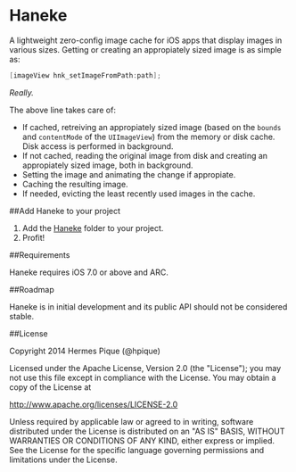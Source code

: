 Haneke
======

A lightweight zero-config image cache for iOS apps that display images in various sizes. Getting or creating an appropiately sized image is as simple as:


```objective-c
[imageView hnk_setImageFromPath:path];
```

_Really._

The above line takes care of:

* If cached, retreiving an appropiately sized image (based on the `bounds` and `contentMode` of the `UIImageView`) from the memory or disk cache. Disk access is performed in background.
* If not cached, reading the original image from disk and creating an appropiately sized image, both in background.
* Setting the image and animating the change if appropiate.
* Caching the resulting image.
* If needed, evicting the least recently used images in the cache.


##Add Haneke to your project

1. Add the [Haneke](https://github.com/hpique/Haneke/tree/master/Haneke) folder to your project.
2. Profit!


##Requirements

Haneke requires iOS 7.0 or above and ARC. 

##Roadmap

Haneke is in initial development and its public API should not be considered stable.

##License

 Copyright 2014 Hermes Pique (@hpique)
 
 Licensed under the Apache License, Version 2.0 (the "License");
 you may not use this file except in compliance with the License.
 You may obtain a copy of the License at
 
 http://www.apache.org/licenses/LICENSE-2.0
 
 Unless required by applicable law or agreed to in writing, software
 distributed under the License is distributed on an "AS IS" BASIS,
 WITHOUT WARRANTIES OR CONDITIONS OF ANY KIND, either express or implied.
 See the License for the specific language governing permissions and
 limitations under the License.